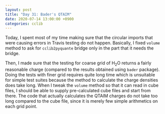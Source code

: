 ```yaml
---
layout: post
title: "Day 31: Bader's QTAIM"
date: 2020-07-14 13:00:00 +0900
categories: cclib
---
```


Today, I spent most of my time making sure that the circular imports that were causing errors in Travis testing do not happen. Basically, I fixed `volume` method to ask for `cclib2pyquante` bridge only in the part that it needs the bridge.

Then, I made sure that the testing for coarse grid of H<sub>2</sub>O returns a fairly reasonable charge (compared to the results obtained using `bader` package). Doing the tests with finer grid requires quite long time which is unsuitable for simple test suites because the method to calculate the charge densities does take long. When I tweak the `volume` method so that it can read in cube files, I should be able to supply pre-calculated cube files and start from there. The code that actually calculates the QTAIM charges do not take too long compared to the cube file, since it is merely few simple arithmetics on each grid point.


